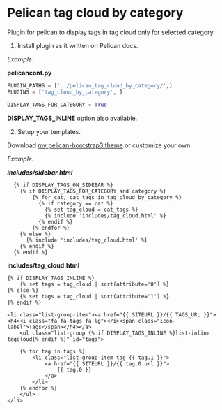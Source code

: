 Pelican tag cloud by category
=============================


Plugin for pelican to display tags in tag cloud only for selected category.

1. Install plugin as it written on Pelican docs.

*Example:*

**pelicanconf.py**
```python
PLUGIN_PATHS = ['../pelican_tag_cloud_by_category/',]
PLUGINS = ['tag_cloud_by_category', ]

DISPLAY_TAGS_FOR_CATEGORY = True
```
**DISPLAY_TAGS_INLINE** option also available.

2. Setup your templates.

Download [my pelican-bootstrap3 theme](https://github.com/znotdead/pelican-bootstrap3)
or customize your own.

*Example:*

***includes/sidebar.html***
```
  {% if DISPLAY_TAGS_ON_SIDEBAR %}
    {% if DISPLAY_TAGS_FOR_CATEGORY and category %}
        {% for cat, cat_tags in tag_cloud_by_category %}
          {% if category == cat %}
            {% set tag_cloud = cat_tags %}
            {% include 'includes/tag_cloud.html' %}
          {% endif %}
        {% endfor %}
    {% else %}
      {% include 'includes/tag_cloud.html' %}
    {% endif %}
  {% endif %}
```

**includes/tag_cloud.html**
```
{% if DISPLAY_TAGS_INLINE %}
    {% set tags = tag_cloud | sort(attribute='0') %}
{% else %}
    {% set tags = tag_cloud | sort(attribute='1') %}
{% endif %}

<li class="list-group-item"><a href="{{ SITEURL }}/{{ TAGS_URL }}"><h4><i class="fa fa-tags fa-lg"></i><span class="icon-label">Tags</span></h4></a>
    <ul class="list-group {% if DISPLAY_TAGS_INLINE %}list-inline tagcloud{% endif %}" id="tags">

    {% for tag in tags %}
        <li class="list-group-item tag-{{ tag.1 }}">
            <a href="{{ SITEURL }}/{{ tag.0.url }}">
                {{ tag.0 }}
            </a>
        </li>
    {% endfor %}
    </ul>
</li>
```
